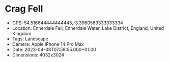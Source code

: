 # Crag Fell

- GPS: 54.516644444444445,-3.3960583333333334
- Location: Ennerdale Fell, Ennerdale Water, Lake District, England, United Kingdom
- Tags: Landscape
- Camera: Apple iPhone 14 Pro Max
- Date: 2023-04-08T07:59:55.000+01:00
- Dimensions: 4032x3024
